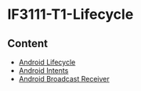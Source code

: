 # IF3111-T1-Lifecycle
## Content
<ul>
  <li><a href="http://www.vogella.com/tutorials/AndroidLifeCycle/article.html">Android Lifecycle</a></li>
  <li><a href="http://www.vogella.com/tutorials/AndroidIntent/article.html">Android Intents</a></li>
  <li><a href="http://www.vogella.com/tutorials/AndroidBroadcastReceiver/article.html">Android Broadcast Receiver</a></li>
</ul>
